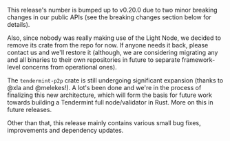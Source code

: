 This release's number is bumped up to v0.20.0 due to two minor breaking changes
in our public APIs (see the breaking changes section below for details).

Also, since nobody was really making use of the Light Node, we decided to remove
its crate from the repo for now. If anyone needs it back, please contact us and
we'll restore it (although, we are considering migrating any and all binaries to
their own repositories in future to separate framework-level concerns from
operational ones).

The `tendermint-p2p` crate is still undergoing significant expansion (thanks to
@xla and @melekes!). A lot's been done and we're in the process of finalizing
this new architecture, which will form the basis for future work towards
building a Tendermint full node/validator in Rust. More on this in future
releases.

Other than that, this release mainly contains various small bug fixes,
improvements and dependency updates.
